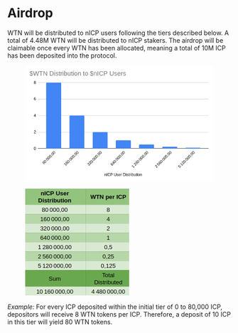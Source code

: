 # Airdrop

WTN will be distributed to nICP users following the tiers described below. A total of 4.48M WTN will be distributed to nICP stakers. The airdrop will be claimable once every WTN has been allocated, meaning a total of 10M ICP has been deposited into the protocol.

<figure><img src="../.gitbook/assets/Screenshot from 2024-06-03 10-02-56.png" alt=""><figcaption></figcaption></figure>

<figure><img src="../.gitbook/assets/Screenshot from 2024-06-03 10-03-48 (1).png" alt=""><figcaption></figcaption></figure>

_Example:_ For every ICP deposited within the initial tier of 0 to 80,000 ICP, depositors will receive 8 WTN tokens per ICP. Therefore, a deposit of 10 ICP in this tier will yield 80 WTN tokens.
